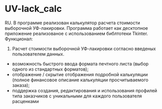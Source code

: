 # UV-lack_calc
RU.
В программе реализован калькулятор расчета стоимости выборочной УФ-лакировки. Программа работает как десктопное приложение реализованое с использованием библтотеки Tkinter.
Функционал:
1. Расчет стоимости выборочной УФ-лакировки согласно введеных пользователем данных.
  - возможность быстрого ввода формата печтного листа (выбор одного из стандартных форматов);
  - отображение / скрытие отображения подробной калькуляции (полное финансовое описание калькуляции просчитываемого заказа);
  - поддержка создания, редактирования и использования профилей типа заказчиков с уникальными для каждого пользователя расценками
